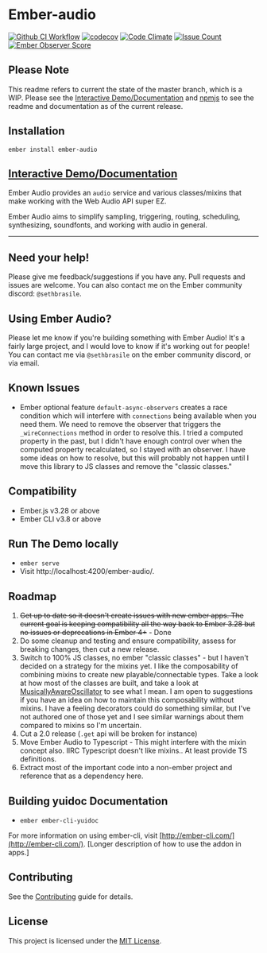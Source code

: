 # Ember-audio

[![Github CI Workflow](https://github.com/sethbrasile/ember-audio/actions/workflows/ci.yml/badge.svg)](https://github.com/sethbrasile/ember-audio/actions)
[![codecov](https://codecov.io/gh/sethbrasile/ember-audio/branch/master/graph/badge.svg?token=9wJSHppYJf)](https://codecov.io/gh/sethbrasile/ember-audio)
[![Code Climate](https://codeclimate.com/github/sethbrasile/ember-audio/badges/gpa.svg)](https://codeclimate.com/github/sethbrasile/ember-audio)
[![Issue Count](https://codeclimate.com/github/sethbrasile/ember-audio/badges/issue_count.svg)](https://codeclimate.com/github/sethbrasile/ember-audio)
[![Ember Observer Score](https://emberobserver.com/badges/ember-audio.svg)](http://emberobserver.com/addons/ember-audio)

## Please Note

This readme refers to current the state of the master branch, which is a WIP. Please see the
[Interactive Demo/Documentation](http://sethbrasile.github.io/ember-audio) and [npmjs](https://www.npmjs.com/package/ember-audio) to see the readme and
documentation as of the current release.

## Installation

`ember install ember-audio`

## [Interactive Demo/Documentation](http://sethbrasile.github.io/ember-audio)

Ember Audio provides an `audio` service and various classes/mixins that make
working with the Web Audio API super EZ.

Ember Audio aims to simplify sampling, triggering, routing, scheduling,
synthesizing, soundfonts, and working with audio in general.

---

## Need your help!

Please give me feedback/suggestions if you have any. Pull requests and issues
are welcome. You can also contact me on the Ember community discord: `@sethbrasile`.

## Using Ember Audio?

Please let me know if you're building something with Ember Audio! It's a fairly
large project, and I would love to know if it's working out for people! You can
contact me via `@sethbrasile` on the ember community discord, or via email.

## Known Issues

- Ember optional feature `default-async-observers` creates a race condition which will interfere with `connections` being available when you need them. We need
  to remove the observer that triggers the `_wireConnections` method in order to resolve this. I tried a computed property in the past, but I didn't have enough
  control over when the computed property recalculated, so I stayed with an observer. I have some ideas on how to resolve, but this will probably not happen
  until I move this library to JS classes and remove the "classic classes."

## Compatibility

- Ember.js v3.28 or above
- Ember CLI v3.8 or above

## Run The Demo locally

- `ember serve`
- Visit http://localhost:4200/ember-audio/.

## Roadmap

1. ~~Get up to date so it doesn't create issues with new ember apps. The current goal is keeping compatibility all the way back to Ember 3.28 but no
   issues or deprecations in Ember 4+~~ - Done
2. Do some cleanup and testing and ensure compatibility, assess for breaking changes, then cut a new release.
3. Switch to 100% JS classes, no ember "classic classes" - but I haven't decided on a strategy for the mixins yet. I like the composability of
   combining mixins to create new playable/connectable types. Take a look at how most of the classes are built, and take a look at
   [MusicallyAwareOscillator](https://sethbrasile.github.io/ember-audio/#/synthesis) to see what I mean. I am open to suggestions if you have an idea on how
   to maintain this composability without mixins. I have a feeling decorators could do something similar, but I've not authored one of those yet and I see
   similar warnings about them compared to mixins so I'm uncertain.
4. Cut a 2.0 release (`.get` api will be broken for instance)
5. Move Ember Audio to Typescript - This might interfere with the mixin concept also. IIRC Typescript doesn't like mixins.. At least provide TS definitions.
6. Extract most of the important code into a non-ember project and reference that as a dependency here.

## Building yuidoc Documentation

- `ember ember-cli-yuidoc`

For more information on using ember-cli, visit [http://ember-cli.com/](http://ember-cli.com/).
[Longer description of how to use the addon in apps.]

## Contributing

See the [Contributing](CONTRIBUTING.md) guide for details.

## License

This project is licensed under the [MIT License](LICENSE.md).
